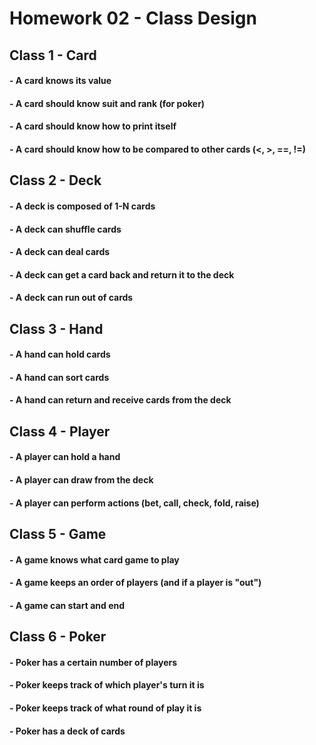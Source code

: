 <!--
 
 ##     ##   #####    #######  
 ##     ##  ##   ##  ##     ## 
 ##     ## ##     ##        ## 
 ######### ##     ##  #######  
 ##     ## ##     ## ##        
 ##     ##  ##   ##  ##        
 ##     ##   #####   ######### 
 
-->
<!--
 
  #######     ##   ##         #######  
 ##     ##  ####   ##    ##  ##     ## 
        ##    ##   ##    ##         ## 
  #######     ##   ##    ##   #######  
 ##           ##   #########        ## 
 ##           ##         ##  ##     ## 
 #########  ######       ##   #######  
 
-->
<!--
 
 ########   #######  ########  ######## ######## ########  
 ##     ## ##     ## ##     ##    ##    ##       ##     ## 
 ##     ## ##     ## ##     ##    ##    ##       ##     ## 
 ########  ##     ## ########     ##    ######   ########  
 ##        ##     ## ##   ##      ##    ##       ##   ##   
 ##        ##     ## ##    ##     ##    ##       ##    ##  
 ##         #######  ##     ##    ##    ######## ##     ## 
 
-->



# Homework 02 - Class Design
## Class 1 - Card
####   - A card knows its value
####   - A card should know suit and rank (for poker)
####   - A card should know how to print itself
####   - A card should know how to be compared to other cards (<, >, ==, !=)
## Class 2 - Deck
####   - A deck is composed of 1-N cards
####   - A deck can shuffle cards
####   - A deck can deal cards
####   - A deck can get a card back and return it to the deck
####   - A deck can run out of cards
## Class 3 - Hand
####   - A hand can hold cards
####   - A hand can sort cards
####   - A hand can return and receive cards from the deck
## Class 4 - Player
####   - A player can hold a hand
####   - A player can draw from the deck
####   - A player can perform actions (bet, call, check, fold, raise)
## Class 5 - Game
####   - A game knows what card game to play
####   - A game keeps an order of players (and if a player is "out")
####   - A game can start and end
## Class 6 - Poker
####   - Poker has a certain number of players
####   - Poker keeps track of which player's turn it is
####   - Poker keeps track of what round of play it is
####   - Poker has a deck of cards